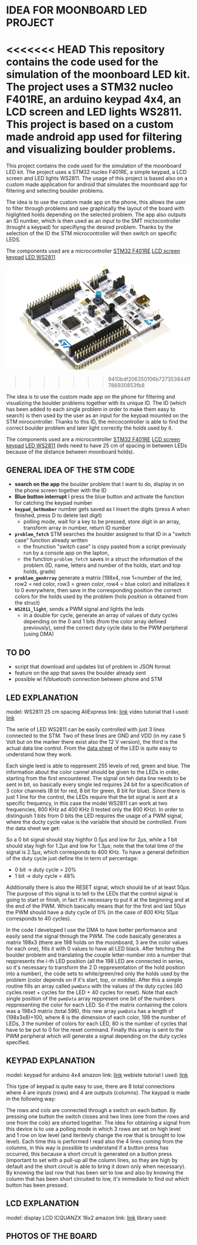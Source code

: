 # IDEA FOR MOONBOARD LED PROJECT

<<<<<<< HEAD
This repository contains the code used for the simulation of the moonboard LED kit. The project uses a STM32 nucleo F401RE, an arduino keypad 4x4, an LCD screen and LED lights WS2811. This project is based on a custom made android app used for filtering and visualizing boulder problems. 
=======
This project contains the code used for the simulation of the moonboard LED kit. The project uses a STM32 nucleo F401RE, a simple keypad, a LCD screen and LED lights WS2811. The usage of this project is based also on a custom made application for android that simulates the moonboard app for filtering and selecting boulder problems. 

The idea is to use the custom made app on the phone, this allows the user to filter through problems and see graphically the layout of the board with higlighted holds depending on the selected problem. The app also outputs an ID number, which is then used as an input to the SMT mictocontroller (trought a keypad) for specifiyng the desired problem. Thanks by the selection of the ID the STM microcontroller will then switch on specific LEDS.

The components used are a microcontroller [STM32 F401RE](https://www.amazon.com/Matrix-Membrane-Switch-Keyboard-Arduino/dp/B07THCLGCZ/ref=sr_1_3?dchild=1&keywords=keypad+arduino&qid=1620036372&sr=8-3) [LCD screen]() [keypad]() [LED WS2811]()

![name-of-you-image](https://github.com/AlessandroAvi/Moonboard_LED_DIY/blob/main/Img/STMF401RE.jpg)

>>>>>>> 9410bdf206350106b727353844ff786930853fb8

The idea is to use the custom made app on the phone for filtering and visualizing the boulder problems together with its unique ID. The ID (which has been added to each single problem in order to make them easy to search) is then used by the user as an input for the keypad mounted on the STM mirocontroller. Thanks to this ID, the mircocontroller is able to find the correct boulder problem and later light correctly the holds used by it. 

The components used are a microcontroller [STM32 F401RE](https://www.amazon.com/NUCLEO-F401RE-Nucleo-64-Development-STM32F401RE-connectivity/dp/B07JYBPWN4) [LCD screen](https://www.amazon.com/ICQUANZX-Interface-Backlight-Ar-duino-MEGA2560/dp/B08XQMKXW1/ref=sr_1_2?dchild=1&keywords=display+LCD+ICQUANZX+16x2&qid=1620202398&sr=8-2) [keypad](https://www.amazon.com/Matrix-Membrane-Switch-Keyboard-Arduino/dp/B07THCLGCZ/ref=sr_1_3?dchild=1&keywords=arduino+keypad&qid=1620202495&sr=8-3) [LED WS2811](https://it.aliexpress.com/wholesale?catId=0&initiative_id=SB_20210505001530&SearchText=ws2811+25cm) (leds need to have 25 cm of spacing in between LEDs because of the distance between moonboard holds).

 

## GENERAL IDEA OF THE STM CODE

- **search on the app** the boulder problem that I want to do, display in on the phone screen together with the ID
- **Blue button interrupt** I press the blue button and activate the function for catching the keypad number
- **`keypad_GetNumber`** number gets saved as I insert the digits (press A when finished, press D to delete last digit)
  - polling mode, wait for a key to be pressed, store digit in an array, transform array in number, return ID number
- **`problem_fetch`** STM searches the boulder assigned to that ID in a "switch case" function already written 
  - the fnunction "switch case" is copy pasted from a script previously run by a console app on the lapton, 
  - the function `problem_fetch` saves in a struct the information of the problem (ID, name, letters and number of the holds, start and top holds, grade)
- **`problem_genArray`** generate a matrix (198x4, row 1=number of the led, row2 = red color, row3 = green color, row4 = blue color) and initializes it to 0 everywhere, then save in the corresponding position the correct colors for the holds used by the problem (hols position is obtained from the struct)
- **`WS2811_light`**, sends a PWM signal and lights the leds
  - in a double for cycle, generate an array of values of duty cycles depending on the 0 and 1 bits (from the color array defined previously), send the correct duty cycle data to the PWM peripheral (using DMA)

 

## TO DO

- script that download and updates list of problem in JSON format
- feature on the app that saves the boulder already sent
- possible wi fi/bluetooth connection between phone and STM



## LED EXPLANATION

model: WS2811 25 cm spacing
AliExpress link: [link](https://it.aliexpress.com/wholesale?catId=0&initiative_id=SB_20210505001530&SearchText=ws2811+25cm)
video tutorial that I used: [link](https://www.youtube.com/watch?v=-3VKkTSAytM&list=PLKbve1xdC21o1C_YVfbdDPc5UOA68WjFB&index=3&t=0s)

The serie of LED WS2811 can be easily controlled with just 3 lines connected to the STM. Two of these lines are GND and VDD (in my case 5 Volt but on the marker there exist also the 12 V version), the third is the actual data line control. From the [data sheet](https://www.alldatasheet.com/datasheet-pdf/pdf/1132633/WORLDSEMI/WS2811.html) of the LED is quite easy to understand how they work. 

Each single leed is able to reppresent 255 levels of red, green and blue. The information about the color cannel should be given to the LEDs in order, starting from the first encountered. The signal on teh data line needs to be sent in bit, so basically every single led requires 24 bit for a specification of 3 color channels (8 bt for red, 8 bit for green, 8 bit for blue). Since there is just 1 line for the control, the LEDs require that the bit signal is sent at a specific frequency, in this case the model WS2811 can work at two frequencies, 800 KHz ad 400 KHz (I tested only the 800 KHz). 
In order to distinguish 1 bits from 0 bits the LED requires the usage of a PWM signal, where the ducty cycle value is the variable that should be controlled. From the data sheet we get:

So a 0 bit signal should stay highfor $0.5 \mu s$ and low for $2 \mu s$, while a 1 bit should stay high for $1.2 \mu s$ and low for $1.3 \mu s$; note that the total time of the signal is $2.5 \mu s$, which corresponds to 400 KHz. To have a general definition of the duty cycle just define the in term of percentage:

- 0 bit -> duty cycle = $20\%$
- 1 bit -> duty cycle = $48\%$

Additionally there is also the RESET signal, which should be of at least $50 \mu s$. The purpose of this signal is to tell to the LEDs that the control signal is going to start or finish, in fact it's necessary to put it at the beginning and at the end of the PWM. Which basically means that for the first and last $50 \mu s$ the PWM should have a duty cycle of $0\%$ (in the case of 800 KHz $50 \mu s$ corresponds to 40 cycles).   

In the code I developed I use the DMA to have better performance and easily send the signal through the PWM. The code basically generates a matrix 198x3 (there are 198 holds on the moonboard, 3 are the color values for each one), fills it with 0 values to have all LED black. After fetching the boulder problem and translating the couple letter-number into a number that reppresents the i-th LED position (all the 198 LED are connected in series, so it's necessary to transform the 2 D reppresentation of the hold position into a number), the code sets to white/green/red only the holds used by the problem (color depends on if it's start, top, or middle). 
After this a simple routine fills an array called `pwmData` with the values of the duty cycles (40 cycles reset + cycles for the LED + 40 cycles for reset). Note that each single position of the `pwmData` array reppresent one bit of the numbers reppresenting the color for each LED. So if the matrix containing the colors was a 198x3 matrix (total 596), this new array `pwmData` has a length of (198x3x8)+100, where 8 is the dimension of each color, 198 the number of LEDs, 3 the number of colors for each LED, 80 is the number of cycles that have to be put to 0 for the reset command. Finally this array is sent to the PWM peripheral which will generate a signal depending on the duty cycles specified. 

## KEYPAD EXPLANATION

model: keypad for arduino 4x4
amazon link: [link](https://www.amazon.com/Matrix-Membrane-Switch-Keyboard-Arduino/dp/B07THCLGCZ/ref=sr_1_3?dchild=1&keywords=arduino+keypad&qid=1620202495&sr=8-3)
webiste tutorial I used: [link](https://deepbluembedded.com/stm32-keypad-interfacing-library/)

This type of keypad is quite easy to use, there are 8 total connections where 4 are inputs (rows) and 4 are outputs (columns). 
The kaypad is made in the following way:


The rows and cols are connected through a switch on each button. By pressing one button the switch closes and two lines (one from the rows and one from the cols) are shorted together. 
The idea for obtaining a signal from this device is to use a polling mode in which 3 rows are set on high level and 1 row on low level (and iteritevly change the row that is brought to low level). Each time this is performed I read also the 4 lines coming from the columns, in this way is possible to understand if a button press has occurred, this because a short circuit is generated on a button press  (important to set with a pull-up all the column lines, so they are high by default and the short circuit is able to bring it down only when necessary). 
By knowing the last row that has been set to low and also by knowing the column that has been short circuited to low, it's immediate to find out which button has been pressed. 



## LCD EXPLANATION

model: display LCD ICQUANZX 16x2
amazon link: [link](https://www.amazon.com/ICQUANZX-Interface-Backlight-Ar-duino-MEGA2560/dp/B08XQMKXW1/ref=sr_1_2?dchild=1&keywords=display+LCD+ICQUANZX+16x2&qid=1620202398&sr=8-2)
library used: 



## PHOTOS OF THE BOARD




